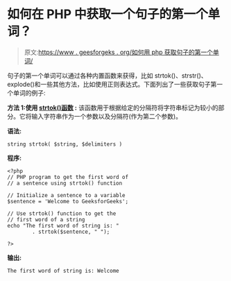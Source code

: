 # 如何在 PHP 中获取一个句子的第一个单词？

> 原文:[https://www . geesforgeks . org/如何用 php 获取句子的第一个单词/](https://www.geeksforgeeks.org/how-to-get-the-first-word-of-a-sentence-in-php/)

句子的第一个单词可以通过各种内置函数来获得，比如 strtok()、strstr()、explode()和一些其他方法，比如使用正则表达式。下面列出了一些获取句子第一个单词的例子:

**方法 1:使用 [strtok()函数](https://www.geeksforgeeks.org/php-strtok-for-tokening-string/) :** 该函数用于根据给定的分隔符将字符串标记为较小的部分。它将输入字符串作为一个参数以及分隔符(作为第二个参数)。

**语法:**

```
string strtok( $string, $delimiters )
```

**程序:**

```
<?php
// PHP program to get the first word of
// a sentence using strtok() function

// Initialize a sentence to a variable
$sentence = 'Welcome to GeeksforGeeks';

// Use strtok() function to get the
// first word of a string
echo "The first word of string is: "
        . strtok($sentence, " ");

?> 
```

**输出:**

```
The first word of string is: Welcome

```